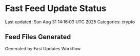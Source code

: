 # Fast Feed Update Status
Last updated: Sun Aug 31 14:16:03 UTC 2025
Categories: crypto

## Feed Files Generated

Generated by Fast Updates Workflow
